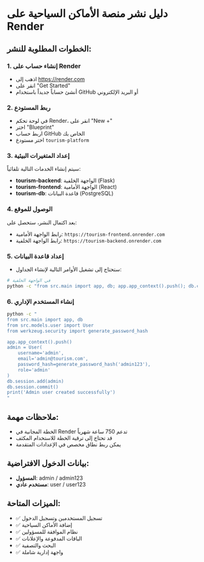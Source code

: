 # دليل نشر منصة الأماكن السياحية على Render

## الخطوات المطلوبة للنشر:

### 1. إنشاء حساب على Render
- اذهب إلى https://render.com
- انقر على "Get Started"
- أنشئ حساباً جديداً باستخدام GitHub أو البريد الإلكتروني

### 2. ربط المستودع
- في لوحة تحكم Render، انقر على "New +"
- اختر "Blueprint"
- اربط حساب GitHub الخاص بك
- اختر مستودع `tourism-platform`

### 3. إعداد المتغيرات البيئية
سيتم إنشاء الخدمات التالية تلقائياً:
- **tourism-backend**: الواجهة الخلفية (Flask)
- **tourism-frontend**: الواجهة الأمامية (React)
- **tourism-db**: قاعدة البيانات (PostgreSQL)

### 4. الوصول للموقع
بعد اكتمال النشر، ستحصل على:
- رابط الواجهة الأمامية: `https://tourism-frontend.onrender.com`
- رابط الواجهة الخلفية: `https://tourism-backend.onrender.com`

### 5. إعداد قاعدة البيانات
- ستحتاج إلى تشغيل الأوامر التالية لإنشاء الجداول:
```bash
# في الواجهة الخلفية
python -c "from src.main import app, db; app.app_context().push(); db.create_all()"
```

### 6. إنشاء المستخدم الإداري
```bash
python -c "
from src.main import app, db
from src.models.user import User
from werkzeug.security import generate_password_hash

app.app_context().push()
admin = User(
    username='admin',
    email='admin@tourism.com',
    password_hash=generate_password_hash('admin123'),
    role='admin'
)
db.session.add(admin)
db.session.commit()
print('Admin user created successfully')
"
```

## ملاحظات مهمة:
- الخطة المجانية في Render تدعم 750 ساعة شهرياً
- قد تحتاج إلى ترقية الخطة للاستخدام المكثف
- يمكن ربط نطاق مخصص في الإعدادات المتقدمة

## بيانات الدخول الافتراضية:
- **المسؤول**: admin / admin123
- **مستخدم عادي**: user / user123

## الميزات المتاحة:
- ✅ تسجيل المستخدمين وتسجيل الدخول
- ✅ إضافة الأماكن السياحية
- ✅ نظام الموافقة للمسؤولين
- ✅ الباقات المدفوعة والإعلانات
- ✅ البحث والتصفية
- ✅ واجهة إدارية شاملة

